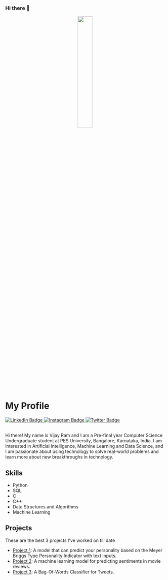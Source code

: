 ### Hi there 👋

<!--
**VjayRam/VjayRam** is a ✨ _special_ ✨ repository because its `README.md` (this file) appears on your GitHub profile.

Here are some ideas to get you started:

- 🔭 I’m currently working on ...
- 🌱 I’m currently learning ...
- 👯 I’m looking to collaborate on ...
- 🤔 I’m looking for help with ...
- 💬 Ask me about ...
- 📫 How to reach me: ...
- 😄 Pronouns: ...
- ⚡ Fun fact: ...
-->

<html>
  <body>
    <div id="header" align="center">
      <img src="https://media.giphy.com/media/2tTiCSfEEP5QS5TjGr/giphy.gif" width="30%"/>
    </div>
    <h1>My Profile</h1>
    <div id="badges">
  <a href="https://www.linkedin.com/in/vijay-ram-enaganti/">
    <img src="https://img.shields.io/badge/LinkedIn-blue?style=for-the-badge&logo=linkedin&logoColor=white" alt="LinkedIn Badge"/>
  </a>
  <a href="https://www.instagram.com/vjayram_18/">
    <img src="https://img.shields.io/badge/Instagram-red?style=for-the-badge&logo=instagram&logoColor=white" alt="Instagram Badge"/>
  </a>
  <a href="https://twitter.com/VijayRa50546193">
    <img src="https://img.shields.io/badge/Twitter-blue?style=for-the-badge&logo=twitter&logoColor=white" alt="Twitter Badge"/>
  </a>
  
</div>
    <p class="description"><br>
      Hi there! My name is Vijay Ram and I am a Pre-final year Computer Science Undergraduate student at PES University, Bangalore, Karnataka, India. I am interested in  Artificial Intelligence, Machine Learning and Data Science, and I am passionate about using technology to solve real-world problems and learn more about new breakthroughs in technology.
    </p>
    <h2>Skills</h2>
    <ul class="skills">
      <li>Python</li>
      <li>SQL</li>
      <li>C</li>
      <li>C++</li>
      <li>Data Structures and Algorithms</li>
      <li>Machine Learning</li>
    </ul>
    <h2>Projects</h2>
    <p>
      These are the best 3 projects I've worked on till date
    </p>
    <ul>
      <li>
        <a href="https://github.com/VjayRam/MTBI_Personality_Classification">Project 1</a>: A model that can predict your personality based on the Meyer Briggs Type Personality Indicator with text inputs.
      </li>
      <li>
        <a href="https://github.com/VjayRam/Sentiment-Analyser-for-Movie-reviews">Project 2</a>: A machine learning model for predicting sentiments in movie reviews.
      </li>
      <li>
        <a href="https://github.com/VjayRam/Bag-of-Words-Classifier-for-Tweets">Project 3</a>: A Bag-Of-Words Classifier for Tweets.
      </li>
    </ul>
  </body>
</html>
